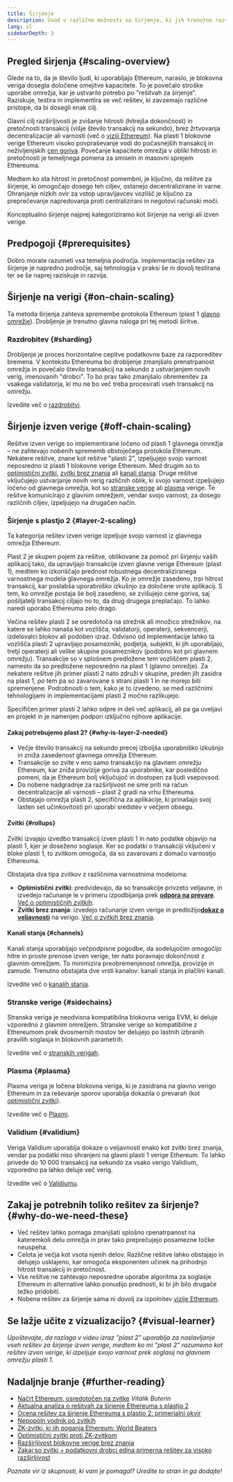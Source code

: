 ```yaml
---
title: Širjenje
description: Uvod v različne možnosti za širjenje, ki jih trenutno razvija skupnost Ethereum.
lang: sl
sidebarDepth: 3
---
```


## Pregled širjenja {#scaling-overview}

Glede na to, da je število ljudi, ki uporabljajo Ethereum, naraslo, je blokovna veriga dosegla določene omejitve kapacitete. To je povečalo stroške uporabe omrežja, kar je ustvarilo potrebo po "rešitvah za širjenje". Raziskuje, testira in implementira se več rešitev, ki zavzemajo različne pristope, da bi dosegli enak cilj.

Glavni cilj razširljivosti je zvišanje hitrosti (hitrejša dokončnost) in pretočnosti transakcij (višje število transakcij na sekundo), brez žrtvovanja decentralizacije ali varnosti (več o [viziji Ethereum](/upgrades/vision/)). Na plasti 1 blokovne verige Ethereum visoko povpraševanje vodi do počasnejših transakcij in neživljenjskih [cen goriva](/developers/docs/gas/). Povečanje kapacitete omrežja v obliki hitrosti in pretočnosti je temeljnega pomena za smiseln in masovni sprejem Ethereuma.

Medtem ko sta hitrost in pretočnost pomembni, je ključno, da rešitve za širjenje, ki omogočajo dosego teh ciljev, ostanejo decentralizirane in varne. Ohranjanje nizkih ovir za vstop upravljavcev vozlišč je ključno za preprečevanje napredovanja proti centralizirani in negotovi računski moči.

Konceptualno širjenje najprej kategoriziramo kot širjenje na verigi ali izven verige.

## Predpogoji {#prerequisites}

Dobro morate razumeti vsa temeljna področja. Implementacija rešitev za širjenje je napredno področje, saj tehnologija v praksi še ni dovolj testirana ter se še naprej raziskuje in razvija.

## Širjenje na verigi {#on-chain-scaling}

Ta metoda širjenja zahteva spremembe protokola Ethereum (plast 1 [glavno omrežje](/glossary/#mainnet)). Drobljenje je trenutno glavna naloga pri tej metodi širitve.

### Razdrobitev {#sharding}

Drobljenje je proces horizontalne cepitve podatkovne baze za razporeditev bremena. V kontekstu Ethereuma bo drobljenje zmanjšalo prenatrpanost omrežja in povečalo število transakcij na sekundo z ustvarjanjem novih verig, imenovanih "drobci". To bo prav tako zmanjšalo obremenitev za vsakega validatorja, ki mu ne bo več treba procesirati vseh transakcij na omrežju.

Izvedite več o [razdrobitvi](/upgrades/sharding/).

## Širjenje izven verige {#off-chain-scaling}

Rešitve izven verige so implementirane ločeno od plasti 1 glavnega omrežja – ne zahtevajo nobenih sprememb obstoječega protokola Ethereum. Nekatere rešitve, znane kot rešitve "plasti 2", izpeljujejo svojo varnost neposredno iz plasti 1 blokovne verige Ethereum. Med drugim so to [optimistični zvitki](/developers/docs/scaling/optimistic-rollups/), [zvitki brez znanja](/developers/docs/scaling/zk-rollups/) ali [kanali stanja](/developers/docs/scaling/state-channels/). Druge rešitve vključujejo ustvarjanje novih verig različnih oblik, ki svojo varnost izpeljujejo ločeno od glavnega omrežja, kot so [stranske verige](#sidechains) ali [plasma](#plasma) verige. Te rešitve komunicirajo z glavnim omrežjem, vendar svojo varnost, za dosego različnih ciljev, izpeljujejo na drugačen način.

### Širjenje s plastjo 2 {#layer-2-scaling}

Ta kategorija rešitev izven verige izpeljuje svojo varnost iz glavnega omrežja Ethereum.

Plast 2 je skupen pojem za rešitve, oblikovane za pomoč pri širjenju vaših aplikacij tako, da upravljajo transakcije izven glavne verige Ethereum (plast 1), medtem ko izkoriščajo prednost robustnega decentraliziranega varnostnega modela glavnega omrežja. Ko je omrežje zasedeno, trpi hitrost transakcij, kar poslabša uporabniško izkušnjo za določene vrste aplikacij. S tem, ko omrežje postaja še bolj zasedeno, se zvišujejo cene goriva, saj pošiljatelji transakcij ciljajo no to, da drug drugega preplačajo. To lahko naredi uporabo Ethereuma zelo drago.

Večina rešitev plasti 2 se osredotoča na strežnik ali množico strežnikov, na katere se lahko nanaša kot vozlišča, validatorji, operaterji, sekvencerji, izdelovalci blokov ali podoben izraz. Odvisno od implementacije lahko ta vozlišča plasti 2 upravljajo posamezniki, podjetja, subjekti, ki jih uporabljajo, tretji operaterji ali velike skupine posameznikov (podobno kot pri glavnem omrežju). Transakcije so v splošnem predložene tem vozliščem plasti 2, namesto da so predložene neposredno na plast 1 (glavno omrežje). Za nekatere rešitve jih primer plasti 2 nato združi v skupine, preden jih zasidra na plast 1, po tem pa so zavarovane s strani plasti 1 in ne morejo biti spremenjene. Podrobnosti o tem, kako je to izvedeno, se med različnimi tehnologijami in implementacijami plasti 2 močno razlikujejo.

Specifičen primer plasti 2 lahko odpre in deli več aplikacij, ali pa ga uveljavi en projekt in je namenjen podpori izključno njihove aplikacije.

#### Zakaj potrebujemo plast 2? {#why-is-layer-2-needed}

- Večje število transakcij na sekundo precej izboljša uporabniško izkušnjo in zniža zasedenost glavnega omrežja Ethereum.
- Transakcije so zvite v eno samo transakcijo na glavnem omrežju Ethereum, kar zniža provizije goriva za uporabnike, kar posledično pomeni, da je Ethereum bolj vključujoč in dostopen za ljudi vsepovsod.
- Do nobene nadgradnje za razširljivost ne sme priti na račun decentralizacije ali varnosti – plast 2 gradi na vrhu Ethereuma.
- Obstajajo omrežja plasti 2, specifična za aplikacije, ki prinašajo svoj lasten set učinkovitosti pri uporabi sredstev v večjem obsegu.

#### Zvitki {#rollups}

Zvitki izvajajo izvedbo transakcij izven plasti 1 in nato podatke objavijo na plasti 1, kjer je doseženo soglasje. Ker so podatki o transakciji vključeni v bloke plasti 1, to zvitkom omogoča, da so zavarovani z domačo varnostjo Ethereuma.

Obstajata dva tipa zvitkov z različnima varnostnima modeloma:

- **Optimistični zvitki**: predvidevajo, da so transakcije privzeto veljavne, in izvedejo računanje le v primeru izpodbijanja prek [**odpora na prevare**](/glossary/#fraud-proof). [Več o optimističnih zvitkih](/developers/docs/scaling/optimistic-rollups/).
- **Zvitki brez znanja**: izvedejo računanje izven verige in predložijo[**dokaz o veljavnosti**](/glossary/#validity-proof) na verigo. [Več o zvitkih brez znanja](/developers/docs/scaling/zk-rollups/).

#### Kanali stanja {#channels}

Kanali stanja uporabljajo večpodpisne pogodbe, da sodelujočim omogočijo hitre in proste prenose izven verige, ter nato poravnajo dokončnost z glavnim omrežjem. To minimizira preobremenjenost omrežja, provizije in zamude. Trenutno obstajata dve vrsti kanalov: kanali stanja in plačilni kanali.

Izvedite več o [kanalih stanja](/developers/docs/scaling/state-channels/).

### Stranske verige {#sidechains}

Stranska veriga je neodvisna kompatibilna blokovna veriga EVM, ki deluje vzporedno z glavnim omrežjem. Stranske verige so kompatibilne z Ethereumom prek dvosmernih mostov ter delujejo po lastnih izbranih pravilih soglasja in blokovnih parametrih.

Izvedite več o [stranskih verigah](/developers/docs/scaling/sidechains/).

### Plasma {#plasma}

Plasma veriga je ločena blokovna veriga, ki je zasidrana na glavno verigo Ethereum in za reševanje sporov uporablja dokazila o prevarah (kot [optimistični zvitki](/developers/docs/scaling/optimistic-rollups/)).

Izvedite več o [Plasmi](/developers/docs/scaling/plasma/).

### Validium {#validium}

Veriga Validium uporablja dokaze o veljavnosti enako kot zvitki brez znanja, vendar pa podatki niso shranjeni na glavni plasti 1 verige Ethereum. To lahko privede do 10 000 transakcij na sekundo za vsako verigo Validium, vzporedno pa lahko deluje več verig.

Izvedite več o [Validiumu](/developers/docs/scaling/validium/).

## Zakaj je potrebnih toliko rešitev za širjenje? {#why-do-we-need-these}

- Več rešitev lahko pomaga zmanjšati splošno rpenatrpanost na kateremkoli delu omrežja in prav tako preprečujejo posamezne točke neuspeha.
- Celota je večja kot vsota njenih delov. Različne rešitve lahko obstajajo in delujejo usklajeno, kar omogoča eksponenten učinek na prihodnjo hitrost transakcij in pretočnost.
- Vse rešitve ne zahtevajo neposredne uporabe algoritma za soglasje Ethereum in alternative lahko ponudijo prednosti, ki bi jih bilo drugače težko pridobiti.
- Nobena rešitev za širjenje sama ni dovolj za izpolnitev [vizije Ethereum](/upgrades/vision/).

## Se lažje učite z vizualizacijo? {#visual-learner}

<YouTube id="BgCgauWVTs0" />

_Upoštevajte, da razlaga v videu izraz "plast 2" uporablja za naslavljanje vseh rešitev za širjenje izven verige, medtem ko mi "plast 2" razumemo kot rešitev izven verige, ki izpeljuje svojo varnost prek soglasij na glavnem omrežju plasti 1._

<YouTube id="7pWxCklcNsU" />

## Nadaljnje branje {#further-reading}

- [Načrt Ethereum, osredotočen na zvitke](https://ethereum-magicians.org/t/a-rollup-centric-ethereum-roadmap/4698) _Vitalik Buterin_
- [Aktualna analiza o rešitvah za širjenje Ethereuma s plastjo 2](https://www.l2beat.com/)
- [Ocena rešitev za širjenje Ethereuma s plastjo 2: primerjalni okvir](https://medium.com/matter-labs/evaluating-ethereum-l2-scaling-solutions-a-comparison-framework-b6b2f410f955)
- [Nepopoln vodnik po zvitkih](https://vitalik.ca/general/2021/01/05/rollup.html)
- [ZK-zvitki, ki jih poganja Ethereum: World Beaters](https://hackmd.io/@canti/rkUT0BD8K)
- [Optimistični zvitki proti ZK-zvitkom](https://limechain.tech/blog/optimistic-rollups-vs-zk-rollups/)
- [Razširljivost blokovne verige brez znanja](https://ethworks.io/assets/download/zero-knowledge-blockchain-scaling-ethworks.pdf)
- [Zakaj so zvitki + podatkovni drobci edina primerna rešitev za visoko razširljivost](https://polynya.medium.com/why-rollups-data-shards-are-the-only-sustainable-solution-for-high-scalability-c9aabd6fbb48)

_Poznate vir iz skupnosti, ki vam je pomagal? Uredite to stran in ga dodajte!_
